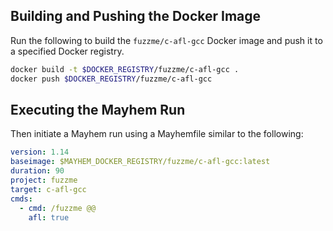 ## Building and Pushing the Docker Image

Run the following to build the `fuzzme/c-afl-gcc` Docker image and push it to a specified Docker registry.

```sh
docker build -t $DOCKER_REGISTRY/fuzzme/c-afl-gcc .
docker push $DOCKER_REGISTRY/fuzzme/c-afl-gcc
```

## Executing the Mayhem Run

Then initiate a Mayhem run using a Mayhemfile similar to the following:

```yaml
version: 1.14
baseimage: $MAYHEM_DOCKER_REGISTRY/fuzzme/c-afl-gcc:latest
duration: 90
project: fuzzme
target: c-afl-gcc
cmds:
  - cmd: /fuzzme @@
    afl: true
```
